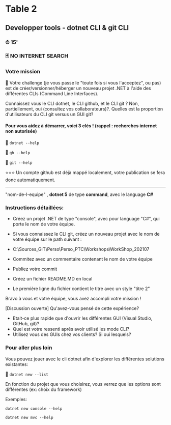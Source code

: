 # Table 2
## Developper tools - dotnet CLI & git CLI

### ⏱ 15' 

### 🃏 NO INTERNET SEARCH

### Votre mission
🔨 Votre challenge (je vous passe le "toute fois si vous l'acceptez", ou pas) est de créer/versionner/héberger un nouveau projet .NET à l'aide des différentes CLIs (Command Line Interfaces).

Connaissez vous le CLI dotnet, le CLI github, et le CLI git ? Non, partiellement, oui (consultez vos collaborateurs)?.
Quelles est la proportion d'utilisateurs du CLI git versus un GUI git?

#### Pour vous aidez à démarrer, voici 3 clés ! (rappel : recherches internet non autorisée)

🔑 ```dotnet --help```

🔑 ```gh --help```

🔑 ```git --help```

⭐⭐⭐ Un compte github est déjà mappé localement, votre publication se fera donc automatiquement. 

---

 "nom-de-l-equipe"
, **dotnet 5** de type **command**, avec le language **C#**

### Instructions détaillées:
- Créez un projet .NET de type "console", avec pour language "C#", qui porte le nom de votre équipe.

- Si vous connaissez le CLI git, créez un nouveau projet avec le nom de votre équipe sur le path suivant :
- C:\Sources_GIT\Perso\Perso_PTC\Workshops\WorkShop_202107
- Commitez avec un commentaire contenant le nom de votre équipe
-  Publiez votre commit
- Créez un fichier README.MD en local
- Le première ligne du fichier contient le titre avec un style "titre 2"


Bravo à vous et votre équipe, vous avez accompli votre mission ! 

[Discussion ouverte]
Qu'avez-vous pensé de cette expérience?
- Etait-ce plus rapide que d'ouvrir les différentes GUI (Visual Studio, GitHub, git)?
- Quel est votre ressenti après avoir utilisé les mode CLI?
- Utilisez vous des GUIs chez vos clients? Si oui lesquels?

### Pour aller plus loin
Vous pouvez jouer avec le cli dotnet afin d'explorer les différentes solutions existantes:

🔑 ```dotnet new --list```

En fonction du projet que vous choisirez, vous verrez que les options sont différentes (ex: choix du framework)

Exemples:

```dotnet new console --help```

```dotnet new mvc --help```

